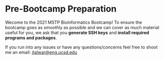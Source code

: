 # Pre-Bootcamp Preparation
Wecome to the 2021 MSTP Bioinformatics Bootcamp! To ensure the bootcamp goes as smoothly as possible and we can cover as much material useful for you, we ask that you **generate SSH keys** and **install required programs and packages**. 

If you run into any issues or have any questions/concerns feel free to shoot me an email: jtalwar@eng.ucsd.edu



